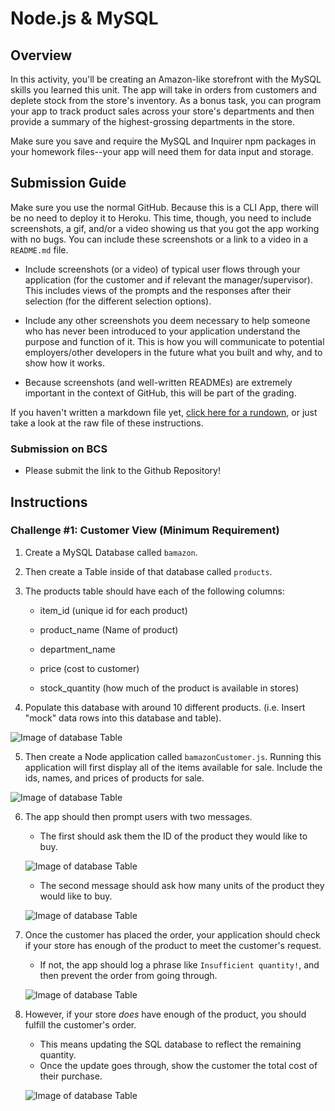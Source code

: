 # Node.js & MySQL

## Overview

In this activity, you'll be creating an Amazon-like storefront with the MySQL skills you learned this unit. The app will take in orders from customers and deplete stock from the store's inventory. As a bonus task, you can program your app to track product sales across your store's departments and then provide a summary of the highest-grossing departments in the store.

Make sure you save and require the MySQL and Inquirer npm packages in your homework files--your app will need them for data input and storage.

## Submission Guide

Make sure you use the normal GitHub. Because this is a CLI App, there will be no need to deploy it to Heroku. This time, though, you need to include screenshots, a gif, and/or a video showing us that you got the app working with no bugs. You can include these screenshots or a link to a video in a `README.md` file.

* Include screenshots (or a video) of typical user flows through your application (for the customer and if relevant the manager/supervisor). This includes views of the prompts and the responses after their selection (for the different selection options).

* Include any other screenshots you deem necessary to help someone who has never been introduced to your application understand the purpose and function of it. This is how you will communicate to potential employers/other developers in the future what you built and why, and to show how it works. 

* Because screenshots (and well-written READMEs) are extremely important in the context of GitHub, this will be part of the grading.

If you haven't written a markdown file yet, [click here for a rundown](https://guides.github.com/features/mastering-markdown/), or just take a look at the raw file of these instructions.

### Submission on BCS

* Please submit the link to the Github Repository!

## Instructions

### Challenge #1: Customer View (Minimum Requirement)

1. Create a MySQL Database called `bamazon`.

2. Then create a Table inside of that database called `products`.

3. The products table should have each of the following columns:

   * item_id (unique id for each product)

   * product_name (Name of product)

   * department_name

   * price (cost to customer)

   * stock_quantity (how much of the product is available in stores)

4. Populate this database with around 10 different products. (i.e. Insert "mock" data rows into this database and table).

![Image of database Table](https://kellyhaskins00.github.com/nodejs-mysql-hw/images/Capture5.JPG)

5. Then create a Node application called `bamazonCustomer.js`. Running this application will first display all of the items available for sale. Include the ids, names, and prices of products for sale.

![Image of database Table](https://kellyhaskins00.github.com/nodejs-mysql-hw/images/Capture1.JPG)

6. The app should then prompt users with two messages.

   * The first should ask them the ID of the product they would like to buy.
   
   ![Image of database Table](https://kellyhaskins00.github.com/nodejs-mysql-hw/images/Capture2.JPG)

   * The second message should ask how many units of the product they would like to buy.

   ![Image of database Table](https://kellyhaskins00.github.com/nodejs-mysql-hw/images/Capture3.JPG)


7. Once the customer has placed the order, your application should check if your store has enough of the product to meet the customer's request.

   * If not, the app should log a phrase like `Insufficient quantity!`, and then prevent the order from going through.

   ![Image of database Table](https://kellyhaskins00.github.com/nodejs-mysql-hw/images/Capture3.JPG)

8. However, if your store _does_ have enough of the product, you should fulfill the customer's order.
   * This means updating the SQL database to reflect the remaining quantity.
   * Once the update goes through, show the customer the total cost of their purchase.

   ![Image of database Table](https://kellyhaskins00.github.com/nodejs-mysql-hw/images/Capture4.JPG)